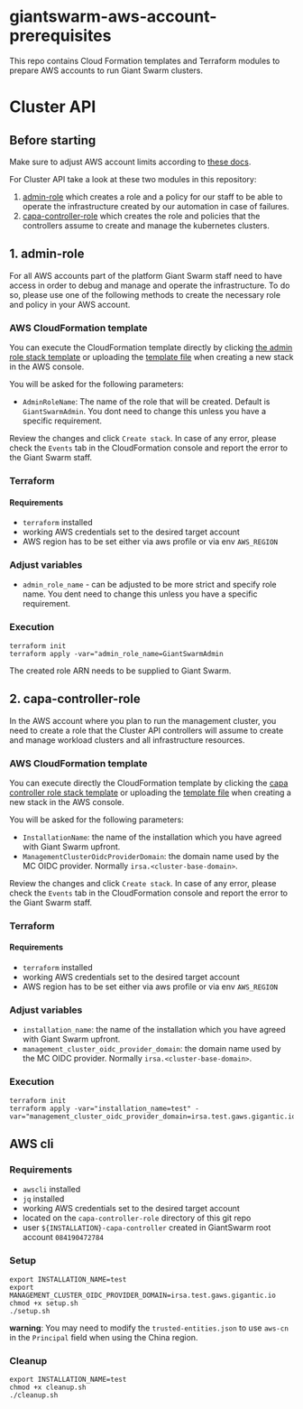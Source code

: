 # giantswarm-aws-account-prerequisites

This repo contains Cloud Formation templates and Terraform modules to prepare AWS accounts to run Giant Swarm clusters.

# Cluster API

## Before starting

Make sure to adjust AWS account limits according to [these docs](https://docs.giantswarm.io/getting-started/cloud-provider-accounts/cluster-api/aws/#limits).

For Cluster API take a look at these two modules in this repository:

1. [admin-role](./admin-role) which creates a role and a policy for our staff to be able to operate the infrastructure created by our automation in case of failures.
2. [capa-controller-role](./capa-controller-role) which creates the role and policies that the controllers assume to create and manage the kubernetes clusters.

## 1. admin-role

For all AWS accounts part of the platform  Giant Swarm staff need to have access in order to debug and
manage and operate the infrastructure. To do so, please use one of the following methods to create the necessary role and policy in your AWS account.

### AWS CloudFormation template

You can execute the CloudFormation template directly by clicking [the admin role stack template](https://eu-central-1.console.aws.amazon.com/cloudformation/home?region=eu-central-1#/stacks/quickcreate?templateURL=https://cf-templates-giantswarm.s3.eu-central-1.amazonaws.com/admin-role/cloud-formation-template.yaml&stackName=GiantSwarmAdminRoleBootstrap&&param_AdminRoleName=GiantSwarmAdmin) or uploading the [template file](./admin-role/cloud-formation-template.yaml) when creating a new stack in the AWS console.

You will be asked for the following parameters:

- `AdminRoleName`: The name of the role that will be created. Default is `GiantSwarmAdmin`. You dont need to change this unless you have a specific requirement.

Review the changes and click `Create stack`. In case of any error, please check the `Events` tab in the CloudFormation console and report the error to the Giant Swarm staff.

### Terraform

#### Requirements

- `terraform` installed
- working AWS credentials set to the desired target account
- AWS region has to be set  either via aws profile or via env `AWS_REGION`

### Adjust variables

- `admin_role_name` - can be adjusted to be more strict and specify role name. You dent need to change this unless you have a specific requirement.

### Execution

```
terraform init
terraform apply -var="admin_role_name=GiantSwarmAdmin
```

The created role ARN needs to be supplied to Giant Swarm.

## 2. capa-controller-role

In the AWS account where you plan to run the management cluster, you need to create a role that the Cluster API controllers will assume to create and manage workload clusters and all infrastructure resources.

### AWS CloudFormation template

You can execute directly the CloudFormation template by clicking the [capa controller role stack template](https://eu-central-1.console.aws.amazon.com/cloudformation/home?region=eu-central-1#/stacks/quickcreate?templateURL=https://cf-templates-giantswarm.s3.eu-central-1.amazonaws.com/capa-controller-role/cloud-formation-template.yaml&stackName=CAPAControllerRoleBootstrap&param_InstallationName=CHANGE_THIS_FOR_THE_INSTALLATION_NAME&param_ManagementClusterOidcProviderDomain=MANAGEMENT_CLUSTER_OIDC_PROVIDER_DOMAIN) or uploading the [template file](./capa-controller-role/cloud-formation-template.yaml) when creating a new stack in the AWS console.

You will be asked for the following parameters:

- `InstallationName`: the name of the installation which you have agreed with Giant Swarm upfront.
- `ManagementClusterOidcProviderDomain`: the domain name used by the MC OIDC provider. Normally `irsa.<cluster-base-domain>`.

Review the changes and click `Create stack`. In case of any error, please check the `Events` tab in the CloudFormation console and report the error to the Giant Swarm staff.

### Terraform

#### Requirements

- `terraform` installed
- working AWS credentials set to the desired target account
- AWS region has to be set  either via aws profile or via env `AWS_REGION`

### Adjust variables

- `installation_name`: the name of the installation which you have agreed with Giant Swarm upfront.
- `management_cluster_oidc_provider_domain`: the domain name used by the MC OIDC provider. Normally `irsa.<cluster-base-domain>`.

### Execution

```
terraform init
terraform apply -var="installation_name=test" -var="management_cluster_oidc_provider_domain=irsa.test.gaws.gigantic.io"
```

## AWS cli

### Requirements

- `awscli` installed
- `jq` installed
- working AWS credentials set to the desired target account
- located on the `capa-controller-role` directory of this git repo
- user `${INSTALLATION}-capa-controller` created in GiantSwarm root account `084190472784`

### Setup

```
export INSTALLATION_NAME=test
export MANAGEMENT_CLUSTER_OIDC_PROVIDER_DOMAIN=irsa.test.gaws.gigantic.io
chmod +x setup.sh
./setup.sh
```

__warning__: You may need to modify the `trusted-entities.json` to use `aws-cn` in the `Principal` field when using the China region.

### Cleanup

```
export INSTALLATION_NAME=test
chmod +x cleanup.sh
./cleanup.sh
```
